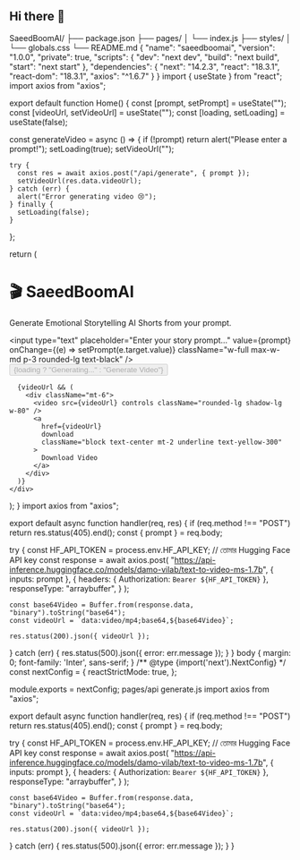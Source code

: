 ## Hi there 👋

<!--
**SaeedBoomAI/SaeedBoomAI** is a ✨ _special_ ✨ repository because its `README.md` (this file) appears on your GitHub profile.

Here are some ideas to get you started:

- 🔭 I’m currently working on ...
- 🌱 I’m currently learning ...
- 👯 I’m looking to collaborate on ...
- 🤔 I’m looking for help with ...
- 💬 Ask me about ...
- 📫 How to reach me: ...
- 😄 Pronouns: ...
- ⚡ Fun fact: ...
-->
SaeedBoomAI/
├── package.json
├── pages/
│   └── index.js
├── styles/
│   └── globals.css
└── README.md
{
  "name": "saeedboomai",
  "version": "1.0.0",
  "private": true,
  "scripts": {
    "dev": "next dev",
    "build": "next build",
    "start": "next start"
  },
  "dependencies": {
    "next": "14.2.3",
    "react": "18.3.1",
    "react-dom": "18.3.1",
    "axios": "^1.6.7"
  }
}
import { useState } from "react";
import axios from "axios";

export default function Home() {
  const [prompt, setPrompt] = useState("");
  const [videoUrl, setVideoUrl] = useState("");
  const [loading, setLoading] = useState(false);

  const generateVideo = async () => {
    if (!prompt) return alert("Please enter a prompt!");
    setLoading(true);
    setVideoUrl("");

    try {
      const res = await axios.post("/api/generate", { prompt });
      setVideoUrl(res.data.videoUrl);
    } catch (err) {
      alert("Error generating video 😢");
    } finally {
      setLoading(false);
    }
  };

  return (
    <div className="min-h-screen bg-gradient-to-br from-purple-600 to-indigo-800 flex flex-col items-center justify-center p-6 text-white">
      <h1 className="text-4xl font-bold mb-6">🎬 SaeedBoomAI</h1>
      <p className="mb-4 text-lg text-center">
        Generate Emotional Storytelling AI Shorts from your prompt.
      </p>
      <input
        type="text"
        placeholder="Enter your story prompt..."
        value={prompt}
        onChange={(e) => setPrompt(e.target.value)}
        className="w-full max-w-md p-3 rounded-lg text-black"
      />
      <button
        onClick={generateVideo}
        disabled={loading}
        className="mt-4 px-6 py-3 bg-yellow-400 text-black rounded-lg font-semibold"
      >
        {loading ? "Generating..." : "Generate Video"}
      </button>

      {videoUrl && (
        <div className="mt-6">
          <video src={videoUrl} controls className="rounded-lg shadow-lg w-80" />
          <a
            href={videoUrl}
            download
            className="block text-center mt-2 underline text-yellow-300"
          >
            Download Video
          </a>
        </div>
      )}
    </div>
  );
}
import axios from "axios";

export default async function handler(req, res) {
  if (req.method !== "POST") return res.status(405).end();
  const { prompt } = req.body;

  try {
    const HF_API_TOKEN = process.env.HF_API_KEY; // তোমার Hugging Face API key
    const response = await axios.post(
      "https://api-inference.huggingface.co/models/damo-vilab/text-to-video-ms-1.7b",
      { inputs: prompt },
      {
        headers: { Authorization: `Bearer ${HF_API_TOKEN}` },
        responseType: "arraybuffer",
      }
    );

    const base64Video = Buffer.from(response.data, "binary").toString("base64");
    const videoUrl = `data:video/mp4;base64,${base64Video}`;

    res.status(200).json({ videoUrl });
  } catch (err) {
    res.status(500).json({ error: err.message });
  }
}
body {
  margin: 0;
  font-family: 'Inter', sans-serif;
}
/** @type {import('next').NextConfig} */
const nextConfig = {
  reactStrictMode: true,
};

module.exports = nextConfig;
pages/api
generate.js
import axios from "axios";

export default async function handler(req, res) {
  if (req.method !== "POST") return res.status(405).end();
  const { prompt } = req.body;

  try {
    const HF_API_TOKEN = process.env.HF_API_KEY; // তোমার Hugging Face API key
    const response = await axios.post(
      "https://api-inference.huggingface.co/models/damo-vilab/text-to-video-ms-1.7b",
      { inputs: prompt },
      {
        headers: { Authorization: `Bearer ${HF_API_TOKEN}` },
        responseType: "arraybuffer",
      }
    );

    const base64Video = Buffer.from(response.data, "binary").toString("base64");
    const videoUrl = `data:video/mp4;base64,${base64Video}`;

    res.status(200).json({ videoUrl });
  } catch (err) {
    res.status(500).json({ error: err.message });
  }
}
